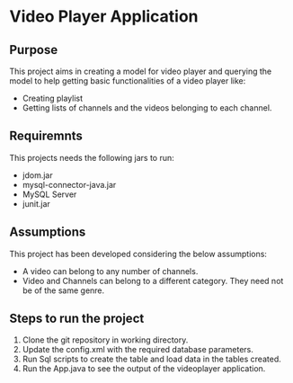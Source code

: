 # Video Player Application

## Purpose

This project aims in creating a model for video player and querying the model to 
help getting basic functionalities of a video player like:

* Creating playlist 
* Getting lists of channels and the videos belonging to each channel.

## Requiremnts

This projects needs the following jars to run:

* jdom.jar
* mysql-connector-java.jar
* MySQL Server
* junit.jar

## Assumptions

This project has been developed considering the below assumptions:

* A video can belong to any number of channels.
* Video and Channels can belong to a different category. They need not be of the same genre.

## Steps to run the project

1. Clone the git repository in working directory.
2. Update the config.xml with the required database parameters.
3. Run Sql scripts to create the table and load data in the tables created.
4. Run the App.java to see the output of the videoplayer application.

